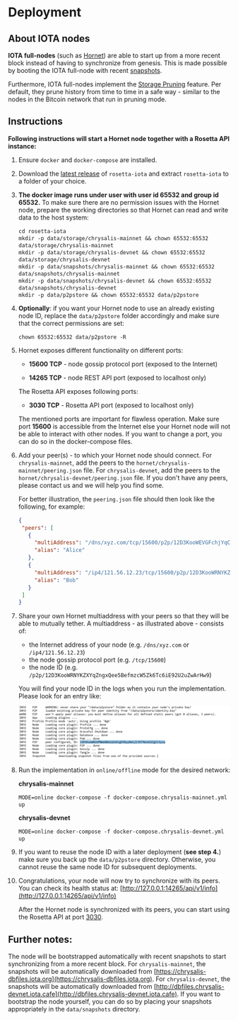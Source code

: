 # Deployment

## About IOTA nodes

**IOTA full-nodes** (such as [Hornet](https://github.com/goHornet/Hornet)) are able to start up from a more recent block instead of having to synchronize from genesis. This is made possible by booting the IOTA full-node with recent [snapshots](https://github.com/luca-moser/protocol-rfcs/blob/local-snapshot-file-format/text/0000-local-snapshot-file-format/0000-local-snapshot-file-format.md).

Furthermore, IOTA full-nodes implement the [Storage Pruning](https://www.rosetta-api.org/docs/storage_pruning.html) feature. Per default, they prune history from time to time in a safe way - similar to the nodes in the Bitcoin network that run in pruning mode.

## Instructions

**Following instructions will start a Hornet node together with a Rosetta API instance:**

1) Ensure `docker` and `docker-compose` are installed.
2) Download the [latest release](https://github.com/iotaledger/rosetta-iota/releases) of `rosetta-iota` and extract `rosetta-iota` to a folder of your choice.
3) **The docker image runs under user with user id 65532 and group id 65532.** To make sure there are no permission issues with the Hornet node, prepare the working directories so that Hornet can read and write data to the host system:
    ```
    cd rosetta-iota
    mkdir -p data/storage/chrysalis-mainnet && chown 65532:65532 data/storage/chrysalis-mainnet
    mkdir -p data/storage/chrysalis-devnet && chown 65532:65532 data/storage/chrysalis-devnet
    mkdir -p data/snapshots/chrysalis-mainnet && chown 65532:65532 data/snapshots/chrysalis-mainnet
    mkdir -p data/snapshots/chrysalis-devnet && chown 65532:65532 data/snapshots/chrysalis-devnet
    mkdir -p data/p2pstore && chown 65532:65532 data/p2pstore
   ```
4) **Optionally**: if you want your Hornet node to use an already existing node ID, replace the `data/p2pstore` folder accordingly and make sure that the correct permissions are set:
    ```
    chown 65532:65532 data/p2pstore -R
    ```
5) Hornet exposes different functionality on different ports:
      
      - **15600 TCP** - node gossip protocol port (exposed to the Internet)
      
      - **14265 TCP** - node REST API port (exposed to localhost only)
            
      The Rosetta API exposes following ports:
      
      - **3030 TCP** - Rosetta API port (exposed to localhost only)
      
      The mentioned ports are important for flawless operation. Make sure port **15600** is accessible from the Internet else your Hornet node will not be able to interact with other nodes. If you want to change a port, you can do so in the docker-compose files.
         
6) Add your peer(s) - to which your Hornet node should connect. For `chrysalis-mainnet`, add the peers to the `hornet/chrysalis-mainnet/peering.json` file. For `chrysalis-devnet`, add the peers to the `hornet/chrysalis-devnet/peering.json` file. If you don't have any peers, please contact us and we will help you find some.

    For better illustration, the `peering.json` file should then look like the following, for example:
    ```json
   {
     "peers": [
       {
         "multiAddress": "/dns/xyz.com/tcp/15600/p2p/12D3KooWEVGFchjYqCH1nAWt2norb6sJYEedmEkPofoNiyDwyptf",
         "alias": "Alice"
       },
       {
         "multiAddress": "/ip4/121.56.12.23/tcp/15600/p2p/12D3KooWRNYKZXYqZngxQee5BefmzcW5Zk6Tc6iE92U2uZwArHw9",
         "alias": "Bob"
       }
     ]
   }
   ```
          
7) Share your own Hornet multiaddress with your peers so that they will be able to mutually tether. A multiaddress - as illustrated above - consists of:
    - the Internet address of your node (e.g. `/dns/xyz.com` or `/ip4/121.56.12.23`)
    - the node gossip protocol port (e.g. `/tcp/15600`)
    - the node ID (e.g. `/p2p/12D3KooWRNYKZXYqZngxQee5BefmzcW5Zk6Tc6iE92U2uZwArHw9`)
    
    You will find your node ID in the logs when you run the implementation. Please look for an entry like:
    
    ![image description](../images/find_node_id.png)
       
8) Run the implementation in `online/offline` mode for the desired network:

    **chrysalis-mainnet**
    ```
    MODE=online docker-compose -f docker-compose.chrysalis-mainnet.yml up
    ```
    
    **chrysalis-devnet**
    ```
    MODE=online docker-compose -f docker-compose.chrysalis-devnet.yml up
    ```

9) If you want to reuse the node ID with a later deployment (**see step 4.**) make sure you back up the `data/p2pstore` directory. Otherwise, you cannot reuse the same node ID for subsequent deployments. 

10) Congratulations, your node will now try to synchronize with its peers. You can check its health status at: [http://127.0.0.1:14265/api/v1/info](http://127.0.0.1:14265/api/v1/info)
    
    After the Hornet node is synchronized with its peers, you can start using the Rosetta API at port [3030]().

## Further notes:

The node will be bootstrapped automatically with recent snapshots to start synchronizing from a more recent block. For `chrysalis-mainnet`, the snapshots will be automatically downloaded from [https://chrysalis-dbfiles.iota.org](https://chrysalis-dbfiles.iota.org). For `chrysalis-devnet`, the snapshots will be automatically downloaded from [http://dbfiles.chrysalis-devnet.iota.cafe](http://dbfiles.chrysalis-devnet.iota.cafe). If you want to bootstrap the node yourself, you can do so by placing your snapshots appropriately in the `data/snapshots` directory.

